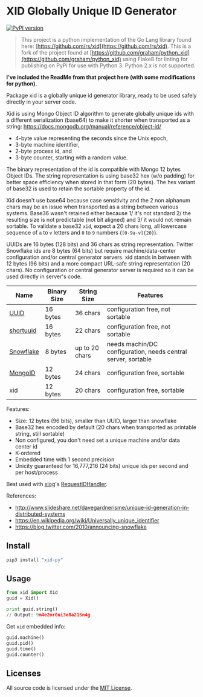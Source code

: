 # XID Globally Unique ID Generator

[![PyPI version](https://badge.fury.io/py/xid-py.svg)](https://badge.fury.io/py/xid-py)

> This project is a python implementation of the Go Lang library found here: [https://github.com/rs/xid](https://github.com/rs/xid). This is a fork of the project found at [https://github.com/graham/python_xid](https://github.com/graham/python_xid) using Flake8 for linting for publishing on PyPi for use with Python 3. Python 2.x is not supported.

__I've included the ReadMe from that project here (with some modifications for python).__

Package xid is a globally unique id generator library, ready to be used safely directly in your server code.

Xid is using Mongo Object ID algorithm to generate globally unique ids with a different serialization (base64) to make it shorter when transported as a string:
https://docs.mongodb.org/manual/reference/object-id/

- 4-byte value representing the seconds since the Unix epoch,
- 3-byte machine identifier,
- 2-byte process id, and
- 3-byte counter, starting with a random value.

The binary representation of the id is compatible with Mongo 12 bytes Object IDs.
The string representation is using base32 hex (w/o padding) for better space efficiency
when stored in that form (20 bytes). The hex variant of base32 is used to retain the
sortable property of the id.

Xid doesn't use base64 because case sensitivity and the 2 non alphanum chars may be an
issue when transported as a string between various systems. Base36 wasn't retained either
because 1/ it's not standard 2/ the resulting size is not predictable (not bit aligned)
and 3/ it would not remain sortable. To validate a base32 `xid`, expect a 20 chars long,
all lowercase sequence of `a` to `v` letters and `0` to `9` numbers (`[0-9a-v]{20}`).

UUIDs are 16 bytes (128 bits) and 36 chars as string representation. Twitter Snowflake
ids are 8 bytes (64 bits) but require machine/data-center configuration and/or central
generator servers. xid stands in between with 12 bytes (96 bits) and a more compact
URL-safe string representation (20 chars). No configuration or central generator server
is required so it can be used directly in server's code.

| Name        | Binary Size | String Size    | Features
|-------------|-------------|----------------|----------------
| [UUID]      | 16 bytes    | 36 chars       | configuration free, not sortable
| [shortuuid] | 16 bytes    | 22 chars       | configuration free, not sortable
| [Snowflake] | 8 bytes     | up to 20 chars | needs machin/DC configuration, needs central server, sortable
| [MongoID]   | 12 bytes    | 24 chars       | configuration free, sortable
| xid         | 12 bytes    | 20 chars       | configuration free, sortable

[UUID]: https://en.wikipedia.org/wiki/Universally_unique_identifier
[shortuuid]: https://github.com/stochastic-technologies/shortuuid
[Snowflake]: https://blog.twitter.com/2010/announcing-snowflake
[MongoID]: https://docs.mongodb.org/manual/reference/object-id/

Features:

- Size: 12 bytes (96 bits), smaller than UUID, larger than snowflake
- Base32 hex encoded by default (20 chars when transported as printable string, still sortable)
- Non configured, you don't need set a unique machine and/or data center id
- K-ordered
- Embedded time with 1 second precision
- Unicity guaranteed for 16,777,216 (24 bits) unique ids per second and per host/process

Best used with [xlog](https://github.com/rs/xlog)'s
[RequestIDHandler](https://godoc.org/github.com/rs/xlog#RequestIDHandler).

References:

- http://www.slideshare.net/davegardnerisme/unique-id-generation-in-distributed-systems
- https://en.wikipedia.org/wiki/Universally_unique_identifier
- https://blog.twitter.com/2010/announcing-snowflake

## Install

```bash
pip3 install "xid-py"
```
## Usage

```python
from xid import Xid
guid = Xid()

print guid.string()
// Output: 9m4e2mr0ui3e8a215n4g
```

Get `xid` embedded info:

```python
guid.machine()
guid.pid()
guid.time()
guid.counter()
```

## Licenses

All source code is licensed under the [MIT License](https://raw.github.com/dwin/xid-py/master/LICENSE).
